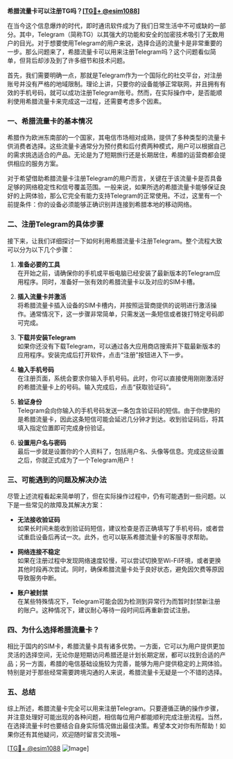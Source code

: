 **希腊流量卡可以注册TG吗？[[TG💪+ @esim1088](https://t.me/s/esim1088)]**

在当今这个信息爆炸的时代，即时通讯软件成为了我们日常生活中不可或缺的一部分。其中，Telegram（简称TG）以其强大的功能和安全的加密技术吸引了无数用户的目光。对于想要使用Telegram的用户来说，选择合适的流量卡是非常重要的一步。那么问题来了，希腊流量卡可以用来注册Telegram吗？这个问题看似简单，但背后却涉及到了许多细节和技术问题。

首先，我们需要明确一点，那就是Telegram作为一个国际化的社交平台，对注册账号并没有严格的地域限制。理论上讲，只要你的设备能够正常联网，并且拥有有效的手机号码，就可以成功注册Telegram账号。然而，在实际操作中，是否能顺利使用希腊流量卡来完成这一过程，还需要考虑多个因素。

### **一、希腊流量卡的基本情况**

希腊作为欧洲东南部的一个国家，其电信市场相对成熟，提供了多种类型的流量卡供消费者选择。这些流量卡通常分为预付费和后付费两种模式，用户可以根据自己的需求挑选适合的产品。无论是为了短期旅行还是长期居住，希腊的运营商都会提供相应的服务方案。

对于希望借助希腊流量卡注册Telegram的用户而言，关键在于该流量卡是否具备足够的网络稳定性和信号覆盖范围。一般来说，如果所选的希腊流量卡能够保证良好的上网体验，那么它完全有能力支持Telegram的正常使用。不过，这里有一个前提条件：你的设备必须能够正确识别并连接到希腊本地的移动网络。

### **二、注册Telegram的具体步骤**

接下来，让我们详细探讨一下如何利用希腊流量卡注册Telegram。整个流程大致可以分为以下几个步骤：

1. **准备必要的工具**  
   在开始之前，请确保你的手机或平板电脑已经安装了最新版本的Telegram应用程序。同时，准备好一张有效的希腊流量卡以及对应的SIM卡槽。

2. **插入流量卡并激活**  
   将希腊流量卡插入设备的SIM卡槽内，并按照运营商提供的说明进行激活操作。通常情况下，这一步骤非常简单，只需发送一条短信或者拨打特定号码即可完成。

3. **下载并安装Telegram**  
   如果你还没有下载Telegram，可以通过各大应用商店搜索并下载最新版本的应用程序。安装完成后打开软件，点击“注册”按钮进入下一步。

4. **输入手机号码**  
   在注册页面，系统会要求你输入手机号码。此时，你可以直接使用刚刚激活好的希腊流量卡上的号码。输入完成后，点击“获取验证码”。

5. **验证身份**  
   Telegram会向你输入的手机号码发送一条包含验证码的短信。由于你使用的是希腊流量卡，因此这条短信可能会延迟几分钟才到达。收到验证码后，将其填入指定位置即可完成身份验证。

6. **设置用户名与密码**  
   最后一步就是设置你的个人资料了，包括用户名、头像等信息。完成这些设置之后，你就正式成为了一个Telegram用户！

### **三、可能遇到的问题及解决办法**

尽管上述流程看起来简单明了，但在实际操作过程中，仍有可能遇到一些问题。以下是一些常见的故障及其解决方案：

- **无法接收验证码**  
  如果长时间未能收到验证码短信，建议检查是否正确填写了手机号码，或者尝试重启设备后再试一次。此外，也可以联系希腊流量卡的客服寻求帮助。

- **网络连接不稳定**  
  如果在注册过程中发现网络速度较慢，可以尝试切换至Wi-Fi环境，或者更换其他时段再次尝试。同时，确保希腊流量卡处于良好状态，避免因欠费等原因导致服务中断。

- **账户被封禁**  
  在某些特殊情况下，Telegram可能会因为检测到异常行为而暂时封禁新注册的账户。这种情况下，建议耐心等待一段时间后再重新尝试注册。

### **四、为什么选择希腊流量卡？**

相比于国内的SIM卡，希腊流量卡具有诸多优势。一方面，它可以为用户提供更加灵活的选择空间，无论你是短期访问希腊还是计划长期定居，都可以找到合适的产品；另一方面，希腊的电信基础设施较为完善，能够为用户提供稳定的上网体验。特别是对于那些经常需要跨境沟通的人来说，希腊流量卡无疑是一个不错的选择。

### **五、总结**

综上所述，希腊流量卡完全可以用来注册Telegram。只要遵循正确的操作步骤，并注意处理好可能出现的各种问题，相信每位用户都能顺利完成注册流程。当然，在选择流量卡时也要结合自身实际情况做出最佳决策。希望本文对你有所帮助！如果你还有其他疑问，欢迎随时留言交流哦~

[[TG💪+ @esim1088](https://t.me/s/esim1088) ![Image](https://i.postimg.cc/4NQfJmqS/Snipaste-2025-05-13-00-14-12.png)]